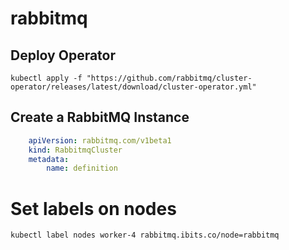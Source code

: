 # rabbitmq

## Deploy Operator

```
kubectl apply -f "https://github.com/rabbitmq/cluster-operator/releases/latest/download/cluster-operator.yml"
```

## Create a RabbitMQ Instance
```yaml
    apiVersion: rabbitmq.com/v1beta1
    kind: RabbitmqCluster
    metadata:
        name: definition
```

# Set labels on nodes
```
kubectl label nodes worker-4 rabbitmq.ibits.co/node=rabbitmq
```